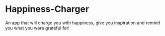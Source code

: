 # Happiness-Charger
An app that will charge you with happiness, give you inspiration and remind you what you were grateful for!
